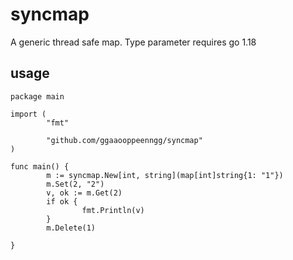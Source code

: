 # syncmap

A generic thread safe map. Type parameter requires go 1.18

## usage
```
package main

import (
        "fmt"

        "github.com/ggaaooppeenngg/syncmap"
)

func main() {
        m := syncmap.New[int, string](map[int]string{1: "1"})
        m.Set(2, "2")
        v, ok := m.Get(2)
        if ok {
                fmt.Println(v)
        }
        m.Delete(1)

}
```
